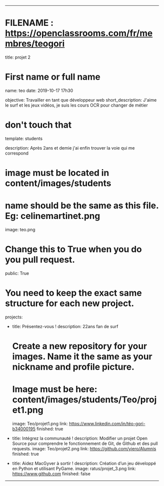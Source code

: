 ﻿---

# FILENAME : https://openclassrooms.com/fr/membres/teogori

title: projet 2

# First name or full name
name: teo
date: 2019-10-17 17h30



objective: Travailler en tant que développeur web
short_description: J'aime le surf et les jeux vidéos, je suis les cours OCR pour changer de métier

# don't touch that
template: students

description: Après 2ans et demie j'ai enfin trouver la voie qui me correspond

# image must be located in content/images/students
# name should be the same as this file. Eg: celinemartinet.png
image: teo.png

# Change this to True when you do you pull request.
public: True

# You need to keep the exact same structure for each new project.
projects:

  - title: Présentez-vous !
    description: 22ans fan de surf
    # Create a new repository for your images. Name it the same as your nickname and profile picture.
    # Image must be here: content/images/students/Teo/projet1.png
    image: Teo/projet1.png
    link: https://www.linkedin.com/in/téo-gori-b34000195
    finished: true
	
  - title: Intégrez la communauté !
    description: Modifier un projet Open Source pour comprendre le fonctionnement de Git, de Github et des pull requests. 
    image: Teo/projet2.png
    link: https://github.com/yiero/Alumnis
    finished: true
	
  - title: Aidez MacGyver à sortir !
    description: Création d’un jeu développé en Python et utilisant PyGame.
    image: ratus/projet_3.png
    link: https://www.github.com
    finished: false
---